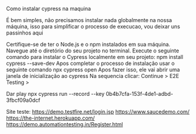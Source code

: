 Como instalar cypress na maquina

É bem simples, não precisamos instalar nada globalmente na nossa máquina, isso para simplificar o processo de execucao, vou deixar uns passinhos aqui

Certifique-se de ter o Node.js e o npm instalados em sua máquina.
Navegue até o diretório do seu projeto no terminal.
Execute o seguinte comando para instalar o Cypress localmente em seu projeto:
npm install cypress --save-dev
Apos completar o processo de instalação usar o seguinte comando
npx cypress open
Apos fazer isso, ele vai abrir uma janela de inicialização ao cypress
Na sequencia clicar:
Continue > E2E Testing >

Dar play
npx cypress run --record --key 0b4b7cfa-153f-4de1-adbd-3fbcf09a0dcf

Site teste:
https://demo.testfire.net/login.jsp
https://www.saucedemo.com/
https://the-internet.herokuapp.com/
https://demo.automationtesting.in/Register.html